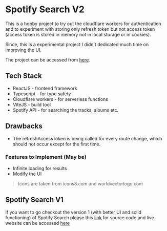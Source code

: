 # Spotify Search V2

This is a hobby project to try out the cloudflare workers for authentication and to experiment with storing only refresh token but not access token (access token is stored in memory not in local storage or in cookies).

Since, this is a experimental project I didn't dedicated much time on improving the UI.

The project can be accessed from [here](https://spotify-search-v2.pages.dev/).

## Tech Stack

* ReactJS - frontend framework
* Typescript - for type safety
* Cloudflare workers - for serverless functions
* ViteJS - build tool
* Spotify API - for searching the tracks, albums etc.

## Drawbacks

* The refreshAccessToken is being called for every route change, which should not occur except for the first time.

### Features to Implement (May be)

* Infinite loading for results
* Modify the UI

> Icons are taken from icons8.com and worldvectorlogo.com

## Spotify Search V1

If you want to go checkout the version 1 (with better UI and solid functioning) of Spotify Search please this [link](https://github.com/sleepingsaint/spotify_search) for source code and live website can be accessed [here](https://stringify.pages.dev/)